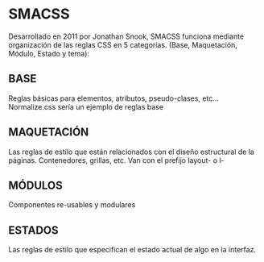 # SMACSS

Desarrollado en 2011 por Jonathan Snook, SMACSS funciona mediante organización de las reglas CSS en 5 categorías. (Base, Maquetación, Módulo, Estado y tema):

## BASE
Reglas básicas para elementos, atributos, pseudo-clases, etc… Normalize.css sería un ejemplo de reglas base


## MAQUETACIÓN
Las reglas de estilo que están relacionados con el diseño estructural de la páginas. Contenedores, grillas, etc. Van con el prefijo layout- o l-

## MÓDULOS

Componentes re-usables y modulares

## ESTADOS
Las reglas de estilo que especifican el estado actual de algo en la interfaz.